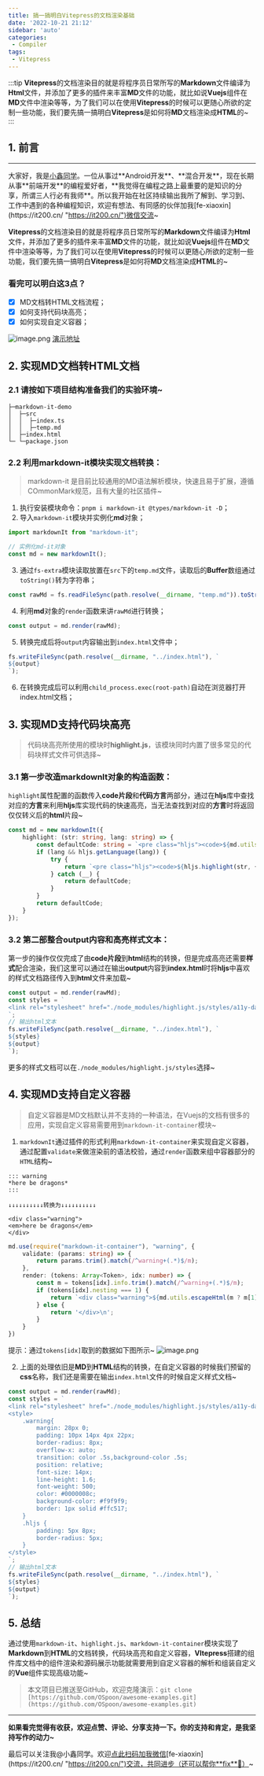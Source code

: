 ```yaml
---
title: 搞一搞明白Vitepress的文档渲染基础
date: '2022-10-21 21:12'
sidebar: 'auto'
categories:
 - Compiler
tags:
 - Vitepress
---
```


:::tip
**Vitepress**的文档渲染目的就是将程序员日常所写的**Markdown**文件编译为**Html**文件，并添加了更多的插件来丰富**MD**文件的功能，就比如说**Vuejs**组件在**MD**文件中渲染等等，为了我们可以在使用**Vitepress**的时候可以更随心所欲的定制一些功能，我们要先搞一搞明白**Vitepress**是如何将**MD**文档渲染成**HTML**的~
:::

<!-- more -->

## 1. 前言
------

大家好，我是[小鑫同学](https://it200.cn/ "https://it200.cn/")。一位从事过**Android开发**、**混合开发**，现在长期从事**前端开发**的编程爱好者，**我觉得在编程之路上最重要的是知识的分享，所谓三人行必有我师**。所以我开始在社区持续输出我所了解到、学习到、工作中遇到的各种编程知识，欢迎有想法、有同感的伙伴加我[fe-xiaoxin](https://it200.cn/ "https://it200.cn/")微信交流~

**Vitepress**的文档渲染目的就是将程序员日常所写的**Markdown**文件编译为**Html**文件，并添加了更多的插件来丰富**MD**文件的功能，就比如说**Vuejs**组件在**MD**文件中渲染等等，为了我们可以在使用**Vitepress**的时候可以更随心所欲的定制一些功能，我们要先搞一搞明白**Vitepress**是如何将**MD**文档渲染成**HTML**的~
### 看完可以明白这3点？

- [x] MD文档转HTML文档流程；
- [x] 如何支持代码块高亮；
- [x] 如何实现自定义容器；

![image.png](https://p3-juejin.byteimg.com/tos-cn-i-k3u1fbpfcp/c21871efe31b4b6597ecfde8fe7d276e~tplv-k3u1fbpfcp-zoom-1.image)
[演示地址](https://www.awesomescreenshot.com/video/11781022?key=2451152c019ed7ecb5aa1dcacff7bd4b)
## 2. 实现MD文档转HTML文档
### 2.1 请按如下项目结构准备我们的实验环境~
```
├─markdown-it-demo
│  ├─src
│  │  ├─index.ts
│  │  ├─temp.md
│  ├─index.html
└─ └─package.json
```
### 2.2 利用markdown-it模块实现文档转换：
> markdown-it 是目前比较通用的MD语法解析模块，快速且易于扩展，遵循COmmonMark规范，且有大量的社区插件~

1. 执行安装模块命令：`pnpm i markdown-it @types/markdown-it -D`；
2. 导入`markdown-it`模块并实例化**md**对象；
```typescript
import markdownIt from "markdown-it";

// 实例化md-it对象
const md = new markdownIt();
```

3. 通过`fs-extra`模块读取放置在`src`下的`temp.md`文件，读取后的**Buffer**数组通过`toString()`转为字符串；
```typescript
const rawMd = fs.readFileSync(path.resolve(__dirname, "temp.md")).toString();
```

4. 利用**md**对象的`render`函数来讲`rawMd`进行转换；
```typescript
const output = md.render(rawMd);
```

5. 转换完成后将`output`内容输出到`index.html`文件中；
```typescript
fs.writeFileSync(path.resolve(__dirname, "../index.html"), `
${output}
`);
```

6. 在转换完成后可以利用`child_process.exec(root-path)`自动在浏览器打开index.html文档；
## 3. 实现MD支持代码块高亮
> 代码块高亮所使用的模块时**highlight.js**，该模块同时内置了很多常见的代码块样式文件可供选择~

### 3.1 第一步改造markdownIt对象的构造函数：
`highlight`属性配置的函数传入**code片段**和**代码方言**两部分，通过在**hljs**库中查找对应的**方言**来利用**hljs**库实现代码的快速高亮，当无法查找到对应的**方言**时将返回仅仅转义后的**html**片段~
```typescript
const md = new markdownIt({
    highlight: (str: string, lang: string) => {
        const defaultCode: string = `<pre class="hljs"><code>${md.utils.escapeHtml(str)}</code></pre>`;
        if (lang && hljs.getLanguage(lang)) {
            try {
                return `<pre class="hljs"><code>${hljs.highlight(str, { language: lang, ignoreIllegals: true }).value}</code></pre>`
            } catch (__) {
                return defaultCode;
            }
        }
        return defaultCode;
    }
});
```
### 3.2 第二部整合output内容和高亮样式文本：
第一步的操作仅仅完成了由**code片段**到**html**结构的转换，但是完成高亮还需要**样式**配合渲染，我们这里可以通过在输出**output**内容到**index.html**时将**hljs**中喜欢的样式文档路径传入到**html**文件来加载~
```typescript
const output = md.render(rawMd);
const styles = `
<link rel="stylesheet" href="./node_modules/highlight.js/styles/a11y-dark.css">
`;
// 输出html文本
fs.writeFileSync(path.resolve(__dirname, "../index.html"), `
${styles}
${output}
`);
```
更多的样式文档可以在`./node_modules/highlight.js/styles`选择~
## 4. 实现MD支持自定义容器
> 自定义容器是MD文档默认并不支持的一种语法，在Vuejs的文档有很多的应用，实现自定义容易需要用到`markdown-it-container`模块~

1. `markdownIt`通过插件的形式利用`markdown-it-container`来实现自定义容器，通过配置`validate`来做渲染前的语法校验，通过`render`函数来组中容器部分的`HTML`结构~
```
::: warning
*here be dragons*
:::

↓↓↓↓↓↓↓↓↓↓转换为↓↓↓↓↓↓↓↓↓↓

<div class="warning">
<em>here be dragons</em>
</div>
```
```typescript
md.use(require("markdown-it-container"), "warning", {
    validate: (params: string) => {
        return params.trim().match(/^warning+(.*)$/m);
    },
    render: (tokens: Array<Token>, idx: number) => {
        const m = tokens[idx].info.trim().match(/^warning+(.*)$/m);
        if (tokens[idx].nesting === 1) {
            return `<div class="warning">${md.utils.escapeHtml(m ? m[1] : '')}`
        } else {
            return '</div>\n';
        }
    }
})
```
提示：通过`tokens[idx]`取到的数据如下图所示~
![image.png](https://p3-juejin.byteimg.com/tos-cn-i-k3u1fbpfcp/2530d5c06c2648f4af92f6ca21b2daba~tplv-k3u1fbpfcp-zoom-1.image)

2. 上面的处理依旧是**MD**到**HTML**结构的转换，在自定义容器的时候我们预留的**css**名称，我们还是需要在输出`index.html`文件的时候自定义样式文档~
```typescript
const output = md.render(rawMd);
const styles = `
<link rel="stylesheet" href="./node_modules/highlight.js/styles/a11y-dark.css">
<style>
    .warning{
        margin: 28px 0;
        padding: 10px 14px 4px 22px;
        border-radius: 8px;
        overflow-x: auto;
        transition: color .5s,background-color .5s;
        position: relative;
        font-size: 14px;
        line-height: 1.6;
        font-weight: 500;
        color: #0000008c;
        background-color: #f9f9f9;
        border: 1px solid #ffc517;
    }
    .hljs {
        padding: 5px 8px;
        border-radius: 5px;
    }
</style>
`;
// 输出html文本
fs.writeFileSync(path.resolve(__dirname, "../index.html"), `
${styles}
${output}
`);
```
## 5. 总结
通过使用`markdown-it`、`highlight.js`、`markdown-it-container`模块实现了**Markdown**到**HTML**的文档转换，代码块高亮和自定义容器，**VItepress**搭建的组件库文档中的组件渲染和源码展示功能就需要用到自定义容器的解析和组装自定义的**Vue**组件实现高级功能~
> 本文项目已推送至GitHub，欢迎克隆演示：`git clone [https://github.com/OSpoon/awesome-examples.git](https://github.com/OSpoon/awesome-examples.git)`

* * *

**如果看完觉得有收获，欢迎点赞、评论、分享支持一下。你的支持和肯定，是我坚持写作的动力~**

最后可以关注我@小鑫同学。欢迎[点此扫码加我微信](https://it200.cn/ "https://it200.cn/")[fe-xiaoxin](https://it200.cn/ "https://it200.cn/")交流，共同进步（还可以帮你**fix**🐛）~